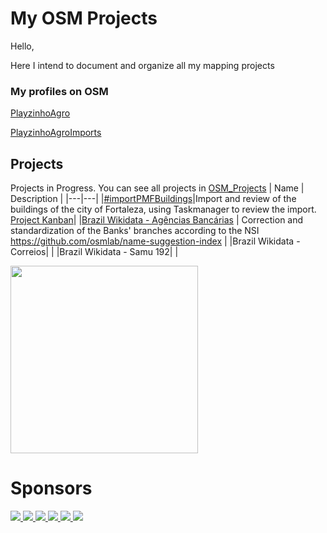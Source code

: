
# My OSM Projects
Hello,

Here I intend to document and organize all my mapping projects

### My profiles on OSM

[PlayzinhoAgro](https://www.openstreetmap.org/user/PlayzinhoAgro)

[PlayzinhoAgroImports](https://www.openstreetmap.org/user/PlayzinhoAgro-imports)

## Projects
Projects in Progress. You can see all projects in [OSM_Projects](https://github.com/users/Playzinho/projects/2/views/1)
|  Name | Description |
|---|---|
|[#importPMFBuildings](https://wiki.openstreetmap.org/wiki/Pt:Fortaleza/Importa%C3%A7%C3%A3o_de_Edif%C3%ADcios_PMF)|Import and review of the buildings of the city of Fortaleza, using Taskmanager to review the import. [Project Kanban](https://github.com/users/Playzinho/projects/3/views/1)|
|[Brazil Wikidata - Agências Bancárias](https://maproulette.org/browse/challenges/28957) | Correction and standardization of the Banks' branches according to the NSI https://github.com/osmlab/name-suggestion-index |
|Brazil Wikidata - Correios| |
|Brazil Wikidata - Samu 192| |

<p>
<a href="https://opencollective.com/playzinhoagro" target="_blank">
  <img src="https://opencollective.com/webpack/donate/button@2x.png?color=blue" width=300 />
</a>
  </p>

# Sponsors

<a href="https://opencollective.com/playzinhoagro/vila/0/website" target="_blank">
<img src="https://opencollective.com/playzinhoagro/vila/0/avatar.svg">
</a>
<a href="https://opencollective.com/playzinhoagro/vila/1/website" target="_blank">
<img src="https://opencollective.com/playzinhoagro/vila/1/avatar.svg">
</a>
<a href="https://opencollective.com/playzinhoagro/vila/2/website" target="_blank">
<img src="https://opencollective.com/playzinhoagro/vila/2/avatar.svg">
</a>
<a href="https://opencollective.com/playzinhoagro/vila/3/website" target="_blank">
<img src="https://opencollective.com/playzinhoagro/vila/3/avatar.svg">
</a>
<a href="https://opencollective.com/playzinhoagro/vila/4/website" target="_blank">
<img src="https://opencollective.com/playzinhoagro/vila/4/avatar.svg">
</a>
<a href="https://opencollective.com/playzinhoagro/vila/5/website" target="_blank">
<img src="https://opencollective.com/playzinhoagro/vila/5/avatar.svg">
</a>
